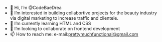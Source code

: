 - 👋 Hi, I’m @CodeBaeDrea
- 👀 I’m interested in building collabortive projects for the beauty industry via digital marketing to increase traffic and clientele.
- 🌱 I’m currently learning HTML and CSS
- 💞️ I’m looking to collaborate on frontend development
- 📫 How to reach me: e-mail:prettymuchfunctional@gmail.com

<!---
CodeBaeDrea/CodeBaeDrea is a ✨ special ✨ repository because its `README.md` (this file) appears on your GitHub profile.
You can click the Preview link to take a look at your changes.
--->
